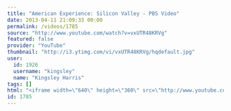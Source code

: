 ```yaml
---
title: "American Experience: Silicon Valley - PBS Video"
date: 2013-04-11 21:09:33 00:00
permalink: /videos/1785
source: "http://www.youtube.com/watch?v=vxUTR48KRVg"
featured: false
provider: "YouTube"
thumbnail: "http://i3.ytimg.com/vi/vxUTR48KRVg/hqdefault.jpg"
user:
  id: 1926
  username: "kingsley"
  name: "Kingsley Harris"
tags: []
html: "<iframe width=\"640\" height=\"360\" src=\"http://www.youtube.com/embed/vxUTR48KRVg?wmode=transparent&feature=oembed\" frameborder=\"0\" allowfullscreen></iframe>"
id: 1785
---
```


